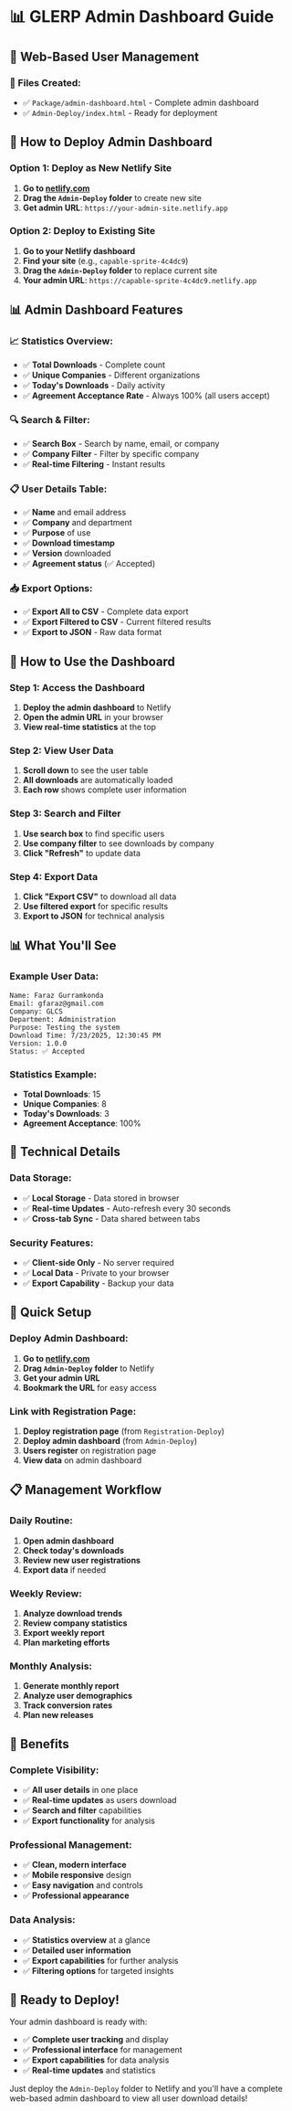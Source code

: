 # 📊 GLERP Admin Dashboard Guide

## 🎯 Web-Based User Management

### **📁 Files Created:**
- ✅ `Package/admin-dashboard.html` - Complete admin dashboard
- ✅ `Admin-Deploy/index.html` - Ready for deployment

## 🚀 How to Deploy Admin Dashboard

### **Option 1: Deploy as New Netlify Site**
1. **Go to [netlify.com](https://netlify.com)**
2. **Drag the `Admin-Deploy` folder** to create new site
3. **Get admin URL**: `https://your-admin-site.netlify.app`

### **Option 2: Deploy to Existing Site**
1. **Go to your Netlify dashboard**
2. **Find your site** (e.g., `capable-sprite-4c4dc9`)
3. **Drag the `Admin-Deploy` folder** to replace current site
4. **Your admin URL**: `https://capable-sprite-4c4dc9.netlify.app`

## 📊 Admin Dashboard Features

### **📈 Statistics Overview:**
- ✅ **Total Downloads** - Complete count
- ✅ **Unique Companies** - Different organizations
- ✅ **Today's Downloads** - Daily activity
- ✅ **Agreement Acceptance Rate** - Always 100% (all users accept)

### **🔍 Search & Filter:**
- ✅ **Search Box** - Search by name, email, or company
- ✅ **Company Filter** - Filter by specific company
- ✅ **Real-time Filtering** - Instant results

### **📋 User Details Table:**
- ✅ **Name** and email address
- ✅ **Company** and department
- ✅ **Purpose** of use
- ✅ **Download timestamp**
- ✅ **Version** downloaded
- ✅ **Agreement status** (✅ Accepted)

### **📥 Export Options:**
- ✅ **Export All to CSV** - Complete data export
- ✅ **Export Filtered to CSV** - Current filtered results
- ✅ **Export to JSON** - Raw data format

## 🎯 How to Use the Dashboard

### **Step 1: Access the Dashboard**
1. **Deploy the admin dashboard** to Netlify
2. **Open the admin URL** in your browser
3. **View real-time statistics** at the top

### **Step 2: View User Data**
1. **Scroll down** to see the user table
2. **All downloads** are automatically loaded
3. **Each row** shows complete user information

### **Step 3: Search and Filter**
1. **Use search box** to find specific users
2. **Use company filter** to see downloads by company
3. **Click "Refresh"** to update data

### **Step 4: Export Data**
1. **Click "Export CSV"** to download all data
2. **Use filtered export** for specific results
3. **Export to JSON** for technical analysis

## 📊 What You'll See

### **Example User Data:**
```
Name: Faraz Gurramkonda
Email: gfaraz@gmail.com
Company: GLCS
Department: Administration
Purpose: Testing the system
Download Time: 7/23/2025, 12:30:45 PM
Version: 1.0.0
Status: ✅ Accepted
```

### **Statistics Example:**
- **Total Downloads**: 15
- **Unique Companies**: 8
- **Today's Downloads**: 3
- **Agreement Acceptance**: 100%

## 🔧 Technical Details

### **Data Storage:**
- ✅ **Local Storage** - Data stored in browser
- ✅ **Real-time Updates** - Auto-refresh every 30 seconds
- ✅ **Cross-tab Sync** - Data shared between tabs

### **Security Features:**
- ✅ **Client-side Only** - No server required
- ✅ **Local Data** - Private to your browser
- ✅ **Export Capability** - Backup your data

## 🚀 Quick Setup

### **Deploy Admin Dashboard:**
1. **Go to [netlify.com](https://netlify.com)**
2. **Drag `Admin-Deploy` folder** to Netlify
3. **Get your admin URL**
4. **Bookmark the URL** for easy access

### **Link with Registration Page:**
1. **Deploy registration page** (from `Registration-Deploy`)
2. **Deploy admin dashboard** (from `Admin-Deploy`)
3. **Users register** on registration page
4. **View data** on admin dashboard

## 📋 Management Workflow

### **Daily Routine:**
1. **Open admin dashboard**
2. **Check today's downloads**
3. **Review new user registrations**
4. **Export data** if needed

### **Weekly Review:**
1. **Analyze download trends**
2. **Review company statistics**
3. **Export weekly report**
4. **Plan marketing efforts**

### **Monthly Analysis:**
1. **Generate monthly report**
2. **Analyze user demographics**
3. **Track conversion rates**
4. **Plan new releases**

## 🎯 Benefits

### **Complete Visibility:**
- ✅ **All user details** in one place
- ✅ **Real-time updates** as users download
- ✅ **Search and filter** capabilities
- ✅ **Export functionality** for analysis

### **Professional Management:**
- ✅ **Clean, modern interface**
- ✅ **Mobile responsive** design
- ✅ **Easy navigation** and controls
- ✅ **Professional appearance**

### **Data Analysis:**
- ✅ **Statistics overview** at a glance
- ✅ **Detailed user information**
- ✅ **Export capabilities** for further analysis
- ✅ **Filtering options** for targeted insights

## 🚀 Ready to Deploy!

Your admin dashboard is ready with:
- ✅ **Complete user tracking** and display
- ✅ **Professional interface** for management
- ✅ **Export capabilities** for data analysis
- ✅ **Real-time updates** and statistics

Just deploy the `Admin-Deploy` folder to Netlify and you'll have a complete web-based admin dashboard to view all user download details! 